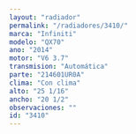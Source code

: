 ```yaml
---
layout: "radiador"
permalink: "/radiadores/3410/"
marca: "Infiniti"
modelo: "QX70"
ano: "2014"
motor: "V6 3.7"
transmision: "Automática"
parte: "214601UR0A"
clima: "Con clima"
alto: "25 1/16"
ancho: "20 1/2"
observaciones: ""
id: "3410"
---
```


